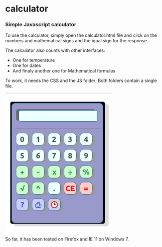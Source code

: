<!DOCTYPE html>
<body>
  <h1>calculator</h1>
  <h3>Simple Javascript calculator</h3>

<p>To use the calculator, simply open the calculator.html file and click on the numbers 
and mathematical signs and the iqual sign for the response.</p>
<p>The calculator also counts with other interfaces: </p>
  <ul>
    <li>One for temperature</li>
    <li>One for dates</li>
    <li>And finaly another one for Mathematical formulas</li>
  </ul>

<p>To work, it needs the CSS and the JS folder; Both folders contain a single file.</p>
<img src="https://raw.githubusercontent.com/gmanon/calculator/master/calculator.png" alt="simple calculator">

<p>So far, it has been tested on Firefox and IE 11 on Windows 7.</p>
